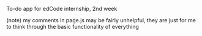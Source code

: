 To-do app for edCode internship, 2nd week

(note) my comments in page.js may be fairly unhelpful, they are just for me to think through the basic functionality of everything